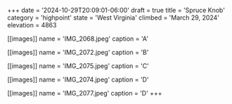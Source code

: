 +++
date = '2024-10-29T20:09:01-06:00'
draft = true
title = 'Spruce Knob'
category = 'highpoint'
state = 'West Virginia'
climbed = 'March 29, 2024'
elevation = 4863

[[images]]
name = 'IMG_2068.jpeg'
caption = 'A'

[[images]]
name = 'IMG_2072.jpeg'
caption = 'B'

[[images]]
name = 'IMG_2075.jpeg'
caption = 'C'

[[images]]
name = 'IMG_2074.jpeg'
caption = 'D'

[[images]]
name = 'IMG_2077.jpeg'
caption = 'D'
+++
